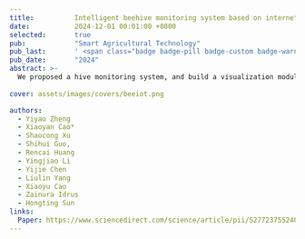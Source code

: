 ```yaml
---
title:          Intelligent beehive monitoring system based on internet of things and colony state analysis
date:           2024-12-01 00:01:00 +0800
selected:       true
pub:            "Smart Agricultural Technology"
pub_last:       ' <span class="badge badge-pill badge-custom badge-warning">SCI Q2</span>'
pub_date:       "2024"
abstract: >-
  We proposed a hive monitoring system, and build a visualization module in the cloud to monitor the activity of bee colonies and the environmental dynamic changes. (1) We proposed a multi-bee tracking algorithm to solve the problem of monitoring bees at the door of the hive; (2) we constructed a dataset containing various complex scenes, named BEE22, for training and testing the performance of our algorithm; (3) we designed a bee counting rule, based on results of multi-bee tracking algorithm, to reasonably count the bees entering or leaving the beehive; (4) we have deployed multiple sensors around(center, margin, door, and environment) the hive to accurately reflect the changes in the environment around the hive.
  
cover: assets/images/covers/beeiot.png

authors:
  - Yiyao Zheng
  - Xiaoyan Cao*
  - Shaocong Xu
  - Shihui Guo,
  - Rencai Huang
  - Yingjiao Li
  - Yijie Chen
  - Liulin Yang
  - Xiaoyu Cao
  - Zainura Idrus
  - Hongting Sun
links:
  Paper: https://www.sciencedirect.com/science/article/pii/S2772375524001898
---
```

